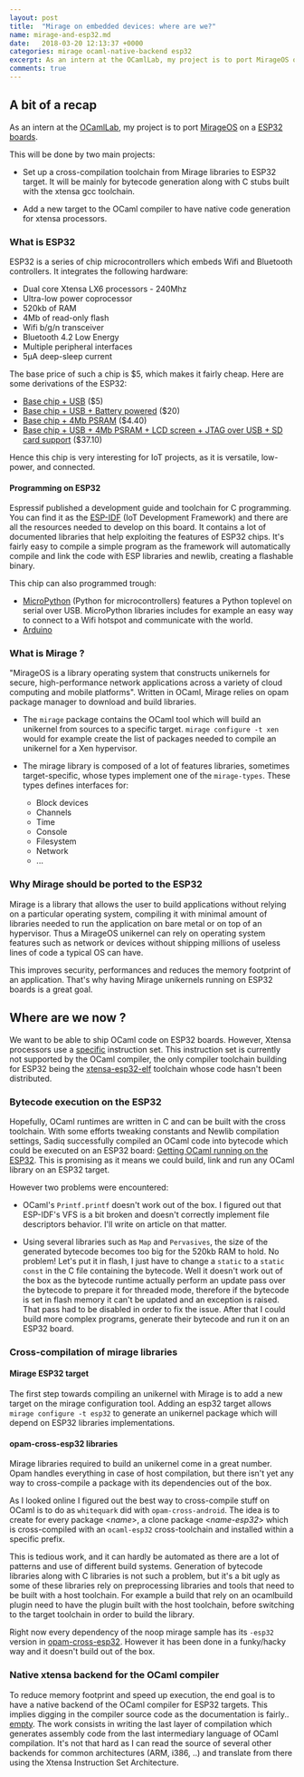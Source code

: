 ```yaml
---
layout: post
title:  "Mirage on embedded devices: where are we?"
name: mirage-and-esp32.md
date:   2018-03-20 12:13:37 +0000
categories: mirage ocaml-native-backend esp32
excerpt: As an intern at the OCamlLab, my project is to port MirageOS on ESP32 boards. This is my first post to explain a bit what is the subject, give some links, hints on what is to be done. 
comments: true
---
```

## A bit of a recap 

As an intern at the [OCamlLab](https://ocamllabs.io/), my project is to port [MirageOS](https://mirage.io/) on a [ESP32 boards](https://www.espressif.com/en/products/hardware/esp32/overview). 

This will be done by two main projects:

* Set up a cross-compilation toolchain from Mirage libraries to ESP32 target. It will be mainly for bytecode generation along with C stubs built with the xtensa gcc toolchain. 

* Add a new target to the OCaml compiler to have native code generation for xtensa processors.

### What is ESP32 

ESP32 is a series of chip microcontrollers which embeds Wifi and Bluetooth controllers. It integrates the following hardware:
* Dual core Xtensa LX6 processors - 240Mhz
* Ultra-low power coprocessor
* 520kb of RAM
* 4Mb of read-only flash
* Wifi b/g/n transceiver
* Bluetooth 4.2 Low Energy
* Multiple peripheral interfaces
* 5μA deep-sleep current

The base price of such a chip is $5, which makes it fairly cheap. Here are some derivations of the ESP32:
* [Base chip + USB](https://wiki.wemos.cc/products:lolin32:lolin32_lite) ($5)
* [Base chip + USB + Battery powered](https://www.sparkfun.com/products/13907) ($20)
* [Base chip + 4Mb PSRAM](http://www.electrodragon.com/product/esp32-wrover-v4-module-based-esp32/) ($4.40) 
* [Base chip + USB  + 4Mb PSRAM + LCD screen + JTAG over USB + SD card support](http://www.electrodragon.com/product/esp32-wrover-kit/) ($37.10)

Hence this chip is very interesting for IoT projects, as it is versatile, low-power, and connected. 

#### Programming on ESP32

Espressif published a development guide and toolchain for C programming. You can find it as the [ESP-IDF](http://esp-idf.readthedocs.io/en/latest/) (IoT Development Framework) and there are all the resources needed to develop on this board. It contains a lot of documented libraries that help exploiting the features of ESP32 chips. It's fairly easy to compile a simple program as the framework will automatically compile and link the code with ESP libraries and newlib, creating a flashable binary. 

This chip can also programmed trough:
* [MicroPython](http://micropython.org/download#esp32) (Python for microcontrollers) features a Python toplevel on serial over USB. MicroPython libraries includes for example an easy way to connect to a Wifi hotspot and communicate with the world. 
* [Arduino](https://github.com/espressif/arduino-esp32)

### What is Mirage ? 

"MirageOS is a library operating system that constructs unikernels for secure, high-performance network applications across a variety of cloud computing and mobile platforms". Written in OCaml, Mirage relies on opam package manager to download and build libraries. 

* The `mirage` package contains the OCaml tool which will build an unikernel from sources to a specific target. `mirage configure -t xen` would for example create the list of packages needed to compile an unikernel for a Xen hypervisor. 

* The mirage library is composed of a lot of features libraries, sometimes target-specific, whose types implement one of the `mirage-types`. These types defines interfaces for:
  - Block devices
  - Channels
  - Time 
  - Console 
  - Filesystem
  - Network
  - ...

### Why Mirage should be ported to the ESP32 

Mirage is a library that allows the user to build applications without relying on a particular operating system, compiling it with minimal amount of libraries needed to run the application on bare metal or on top of an hypervisor. Thus a MirageOS unikernel can rely on operating system features such as network or devices without shipping millions of useless lines of code a typical OS can have. 

This improves security, performances and reduces the memory footprint of an application. That's why having Mirage unikernels running on ESP32 boards is a great goal. 

## Where are we now ?

We want to be able to ship OCaml code on ESP32 boards. However, Xtensa processors use a [specific](https://0x04.net/~mwk/doc/xtensa.pdf) instruction set. This instruction set is currently not supported by the OCaml compiler, the only compiler toolchain building for ESP32 being the [xtensa-esp32-elf](https://dl.espressif.com/dl/xtensa-esp32-elf-linux64-1.22.0-61-gab8375a-5.2.0.tar.gz) toolchain whose code hasn't been distributed. 

### Bytecode execution on the ESP32

Hopefully, OCaml runtimes are written in C and can be built with the cross toolchain. With some efforts tweaking constants and Newlib compilation settings, Sadiq successfully compiled an OCaml code into bytecode which could be executed on an ESP32 board: [Getting OCaml running on the ESP32](https://toao.com/blog/getting-ocaml-running-on-the-esp32). This is promising as it means we could build, link and run any OCaml library on an ESP32 target.

However two problems were encountered:
* OCaml's `Printf.printf` doesn't work out of the box. I figured out that ESP-IDF's VFS is a bit broken and doesn't correctly implement file descriptors behavior. I'll write on article on that matter. 

* Using several libraries such as `Map` and `Pervasives`, the size of the generated bytecode becomes too big for the 520kb RAM to hold. No problem! Let's put it in flash, I just have to change a `static` to a `static const` in the C file containing the bytecode. Well it doesn't work out of the box as the bytecode runtime actually perform an update pass over the bytecode to prepare it for threaded mode, therefore if the bytecode is set in flash memory it can't be updated and an exception is raised. That pass had to be disabled in order to fix the issue. After that I could build more complex programs, generate their bytecode and run it on an ESP32 board. 

### Cross-compilation of mirage libraries

#### Mirage ESP32 target

The first step towards compiling an unikernel with Mirage is to add a new target on the mirage configuration tool. Adding an esp32 target allows `mirage configure -t esp32` to generate an unikernel package which will depend on ESP32 libraries implementations. 

#### opam-cross-esp32 libraries

Mirage libraries required to build an unikernel come in a great number. Opam handles everything in case of host compilation, but there isn't yet any way to cross-compile a package with its dependencies out of the box. 

As I looked online I figured out the best way to cross-compile stuff on OCaml is to do as `whitequark` did with `opam-cross-android`. The idea is to create for every package <*name*>, a clone package <*name-esp32*> which is cross-compiled with an `ocaml-esp32` cross-toolchain and installed within a specific prefix. 

This is tedious work, and it can hardly be automated as there are a lot of patterns and use of different build systems. Generation of bytecode libraries along with C libraries is not such a problem, but it's a bit ugly as some of these libraries rely on preprocessing libraries and tools that need to be built with a host toolchain. 
For example a build that rely on an ocamlbuild plugin need to have the plugin built with the host toolchain, before switching to the target toolchain in order to build the library. 

Right now every dependency of the noop mirage sample has its `-esp32` version in [opam-cross-esp32](https://www.github.com/TheLortex/opam-cross-esp32). However it has been done in a funky/hacky way and it doesn't build out of the box. 

### Native xtensa backend for the OCaml compiler

To reduce memory footprint and speed up execution, the end goal is to have a native backend of the OCaml compiler for ESP32 targets. This implies digging in the compiler source code as the documentation is fairly.. [empty](https://github.com/ocamllabs/ocaml-internals/wiki). The work consists in writing the last layer of compilation which generates assembly code from the last intermediary language of OCaml compilation. It's not that hard as I can read the source of several other backends for common architectures (ARM, i386, ..) and translate from there using the Xtensa Instruction Set Architecture.